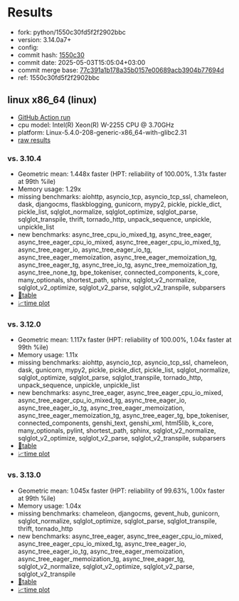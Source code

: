# Results

- fork: python/1550c30fd5f2f2902bbc
- version: 3.14.0a7+
- config: 
- commit hash: [1550c30](https://github.com/python/cpython/commit/1550c30)
- commit date: 2025-05-03T15:05:04+03:00
- commit merge base: [77c391a1b178a35b0157e00689acb3904b77694d](https://github.com/python/cpython/commit/77c391a1b178a35b0157e00689acb3904b77694d)
- ref: 1550c30fd5f2f2902bbc

## linux x86_64 (linux)

- [GitHub Action run](https://github.com/faster-cpython/benchmarking/actions/runs/14837698257)
- cpu model: Intel(R) Xeon(R) W-2255 CPU @ 3.70GHz
- platform: Linux-5.4.0-208-generic-x86_64-with-glibc2.31
- [raw results](bm-20250503-linux-x86_64-python-1550c30fd5f2f2902bbc-3.14.0a7%2B-1550c30.json)

### vs. 3.10.4

- Geometric mean: 1.448x faster (HPT: reliability of 100.00%, 1.31x faster at 99th %ile)
- Memory usage: 1.29x
- missing benchmarks: aiohttp, asyncio_tcp, asyncio_tcp_ssl, chameleon, dask, djangocms, flaskblogging, gunicorn, mypy2, pickle, pickle_dict, pickle_list, sqlglot_normalize, sqlglot_optimize, sqlglot_parse, sqlglot_transpile, thrift, tornado_http, unpack_sequence, unpickle, unpickle_list
- new benchmarks: async_tree_cpu_io_mixed_tg, async_tree_eager, async_tree_eager_cpu_io_mixed, async_tree_eager_cpu_io_mixed_tg, async_tree_eager_io, async_tree_eager_io_tg, async_tree_eager_memoization, async_tree_eager_memoization_tg, async_tree_eager_tg, async_tree_io_tg, async_tree_memoization_tg, async_tree_none_tg, bpe_tokeniser, connected_components, k_core, many_optionals, shortest_path, sphinx, sqlglot_v2_normalize, sqlglot_v2_optimize, sqlglot_v2_parse, sqlglot_v2_transpile, subparsers
- [📄table](bm-20250503-linux-x86_64-python-1550c30fd5f2f2902bbc-3.14.0a7%2B-1550c30-vs-3.10.4.md)
- [📈time plot](bm-20250503-linux-x86_64-python-1550c30fd5f2f2902bbc-3.14.0a7%2B-1550c30-vs-3.10.4.svg)

### vs. 3.12.0

- Geometric mean: 1.117x faster (HPT: reliability of 100.00%, 1.04x faster at 99th %ile)
- Memory usage: 1.11x
- missing benchmarks: aiohttp, asyncio_tcp, asyncio_tcp_ssl, chameleon, dask, gunicorn, mypy2, pickle, pickle_dict, pickle_list, sqlglot_normalize, sqlglot_optimize, sqlglot_parse, sqlglot_transpile, tornado_http, unpack_sequence, unpickle, unpickle_list
- new benchmarks: async_tree_eager, async_tree_eager_cpu_io_mixed, async_tree_eager_cpu_io_mixed_tg, async_tree_eager_io, async_tree_eager_io_tg, async_tree_eager_memoization, async_tree_eager_memoization_tg, async_tree_eager_tg, bpe_tokeniser, connected_components, genshi_text, genshi_xml, html5lib, k_core, many_optionals, pylint, shortest_path, sphinx, sqlglot_v2_normalize, sqlglot_v2_optimize, sqlglot_v2_parse, sqlglot_v2_transpile, subparsers
- [📄table](bm-20250503-linux-x86_64-python-1550c30fd5f2f2902bbc-3.14.0a7%2B-1550c30-vs-3.12.0.md)
- [📈time plot](bm-20250503-linux-x86_64-python-1550c30fd5f2f2902bbc-3.14.0a7%2B-1550c30-vs-3.12.0.svg)

### vs. 3.13.0

- Geometric mean: 1.045x faster (HPT: reliability of 99.63%, 1.00x faster at 99th %ile)
- Memory usage: 1.04x
- missing benchmarks: chameleon, djangocms, gevent_hub, gunicorn, sqlglot_normalize, sqlglot_optimize, sqlglot_parse, sqlglot_transpile, thrift, tornado_http
- new benchmarks: async_tree_eager, async_tree_eager_cpu_io_mixed, async_tree_eager_cpu_io_mixed_tg, async_tree_eager_io, async_tree_eager_io_tg, async_tree_eager_memoization, async_tree_eager_memoization_tg, async_tree_eager_tg, sqlglot_v2_normalize, sqlglot_v2_optimize, sqlglot_v2_parse, sqlglot_v2_transpile
- [📄table](bm-20250503-linux-x86_64-python-1550c30fd5f2f2902bbc-3.14.0a7%2B-1550c30-vs-3.13.0.md)
- [📈time plot](bm-20250503-linux-x86_64-python-1550c30fd5f2f2902bbc-3.14.0a7%2B-1550c30-vs-3.13.0.svg)

